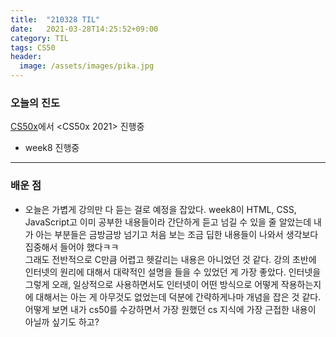 ```yaml
---
title:  "210328 TIL"
date:   2021-03-28T14:25:52+09:00
category: TIL
tags: CS50
header:
  image: /assets/images/pika.jpg
---
```


<h3>오늘의 진도</h3>

[CS50x](https://cs50.harvard.edu/x/2021/)에서 <CS50x 2021> 진행중

 - week8 진행중
 
<hr>

<h3>배운 점</h3>

 - 오늘은 가볍게 강의만 다 듣는 걸로 예정을 잡았다. week8이 HTML, CSS, JavaScript고 이미 공부한 내용들이라 간단하게 듣고 넘길 수 있을 줄 알았는데 내가 아는 부분들은 금방금방 넘기고 
 처음 보는 조금 딥한 내용들이 나와서 생각보다 집중해서 들어야 했다ㅋㅋ
 <br>그래도 전반적으로 C만큼 어렵고 헷갈리는 내용은 아니었던 것 같다. 강의 초반에 인터넷의 원리에 대해서 대략적인 설명을 들을 수 있었던 게 가장 좋았다. 인터넷을 그렇게 오래, 일상적으로 
사용하면서도 인터넷이 어떤 방식으로 어떻게 작용하는지에 대해서는 아는 게 아무것도 없었는데 덕분에 간략하게나마 개념을 잡은 것 같다. 어떻게 보면 내가 cs50를 수강하면서 가장 원했던 
cs 지식에 가장 근접한 내용이 아닐까 싶기도 하고?